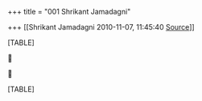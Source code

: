 +++
title = "001 Shrikant Jamadagni"

+++
[[Shrikant Jamadagni	2010-11-07, 11:45:40 [Source](https://groups.google.com/g/bvparishat/c/13w0shNo9MQ)]]



[TABLE]





[TABLE]

  

